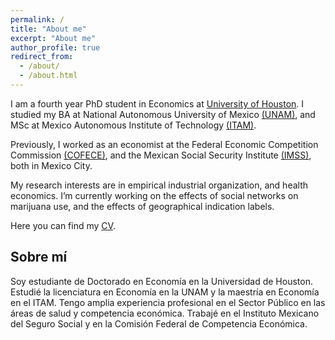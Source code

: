 ```yaml
---
permalink: /
title: "About me"
excerpt: "About me"
author_profile: true
redirect_from:
  - /about/
  - /about.html
---
```


I am a fourth year PhD student in Economics at [University of Houston](https://www.uh.edu/class/economics/). I studied my BA at National Autonomous University of Mexico [(UNAM)](http://www.economia.unam.mx/), and MSc at Mexico Autonomous Institute of Technology [(ITAM)](https://posgrados.itam.mx/).

Previously, I worked as an economist at the Federal Economic Competition Commission [(COFECE)](https://www.cofece.mx/?lang=en), and the Mexican Social Security Institute [(IMSS)](http://www.imss.gob.mx/), both in Mexico City.

My research interests are in empirical industrial organization, and health economics. I’m currently working on the effects of social networks on marijuana use, and the effects of geographical indication labels.

Here you can find my <a href="/files/EvaLoaeza_CV_2023.pdf">CV</a>.

## Sobre mí

Soy estudiante de Doctorado en Economía en la Universidad de Houston. Estudié la licenciatura en Economía en la UNAM y la maestría en Economía en el ITAM. 
Tengo amplia experiencia profesional en el Sector Público en las áreas de salud y competencia económica. Trabajé en el Instituto Mexicano del Seguro Social y en la Comisión Federal de Competencia Económica. 
